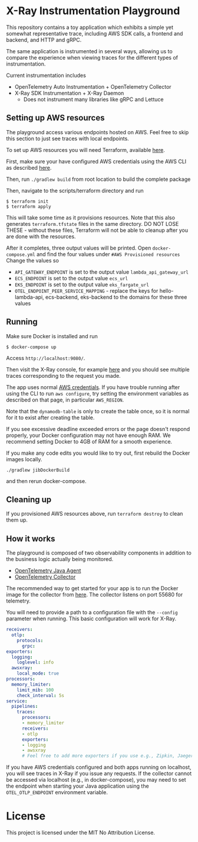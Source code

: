 # X-Ray Instrumentation Playground

This repository contains a toy application which exhibits a simple yet somewhat representative trace,
including AWS SDK calls, a frontend and backend, and HTTP and gRPC.

The same application is instrumented in several ways, allowing us to compare the experience when viewing
traces for the different types of instrumentation.

Current instrumentation includes
- OpenTelemetry Auto Instrumentation + OpenTelemetry Collector
- X-Ray SDK Instrumentation + X-Ray Daemon
  - Does not instrument many libraries like gRPC and Lettuce

## Setting up AWS resources

The playground access various endpoints hosted on AWS. Feel free to skip this section to just see traces with local endpoints.

To set up AWS resources you will need Terraform, available [here](https://www.terraform.io/downloads.html).

First, make sure your have configured AWS credentials using the AWS CLI as described [here](https://docs.aws.amazon.com/cli/latest/userguide/cli-configure-quickstart.html).

Then, run `./gradlew build` from root location to build the complete package

Then, navigate to the scripts/terraform directory and run

```
$ terraform init
$ terraform apply
```

This will take some time as it provisions resources. Note that this also generates `terraform.tfstate` files in the
same directory. DO NOT LOSE THESE - without these files, Terraform will not be able to cleanup after you are done with the
resources.

After it completes, three output values will be printed. Open `docker-compose.yml` and find the four values under `#AWS Provisioned resources`
Change the values so

- `API_GATEWAY_ENDPOINT` is set to the output value `lambda_api_gateway_url`
- `ECS_ENDPOINT` is set to the output value `ecs_url`
- `EKS_ENDPOINT` is set to the output value `eks_fargate_url`
- `OTEL_ENDPOINT_PEER_SERVICE_MAPPING` - replace the keys for hello-lambda-api, ecs-backend, eks-backend to the domains for these three values

## Running

Make sure Docker is installed and run

`$ docker-compose up`

Access `http://localhost:9080/`.

Then visit the X-Ray console, for example [here](https://ap-northeast-1.console.aws.amazon.com/xray/home?region=ap-northeast-1#/traces)
and you should see multiple traces corresponding to the request you made.

The app uses normal [AWS credentials](https://docs.aws.amazon.com/sdk-for-java/v2/developer-guide/setup-credentials.html).
If you have trouble running after using the CLI to run `aws configure`, try setting the environment variables as described
on that page, in particular `AWS_REGION`.

Note that the `dynamodb-table` is only to create the table once, so it is normal for it to exist after creating the table.

If you see excessive deadline exceeded errors or the page doesn't respond properly, your Docker configuration may not have enough RAM.
We recommend setting Docker to 4GB of RAM for a smooth experience.

If you make any code edits you would like to try out, first rebuild the Docker images locally.

`./gradlew jibDockerBuild`

and then rerun docker-compose.

## Cleaning up

If you provisioned AWS resources above, run `terraform destroy` to clean them up.

## How it works

The playground is composed of two observability components in addition to the business logic actually being monitored.

- [OpenTelemetry Java Agent](https://github.com/open-telemetry/opentelemetry-java-instrumentation)
- [OpenTelemetry Collector](https://github.com/open-telemetry/opentelemetry-collector-contrib)

The recommended way to get started for your app is to run the Docker image for the collector from [here](https://hub.docker.com/r/otel/opentelemetry-collector-contrib-dev).
The collector listens on port 55680 for telemetry.

You will need to provide a path to a configuration file with the `--config` parameter when running. This basic configuration
will work for X-Ray.

```yaml
receivers:
  otlp:
    protocols:
      grpc:
exporters:
  logging:
    loglevel: info
  awsxray:
    local_mode: true
processors:
  memory_limiter:
    limit_mib: 100
    check_interval: 5s
service:
  pipelines:
    traces:
      processors:
      - memory_limiter
      receivers:
      - otlp
      exporters:
      - logging
      - awsxray
      # Feel free to add more exporters if you use e.g., Zipkin, Jaeger
```

If you have AWS credentials configured and both apps running on localhost, you will see traces in X-Ray if you issue any
requests. If the collector cannot be accessed via localhost (e.g., in docker-compose), you may need to set the endpoint when
starting your Java application using the `OTEL_OTLP_ENDPOINT` environment variable.

# License

This project is licensed under the MIT No Attribution License.
